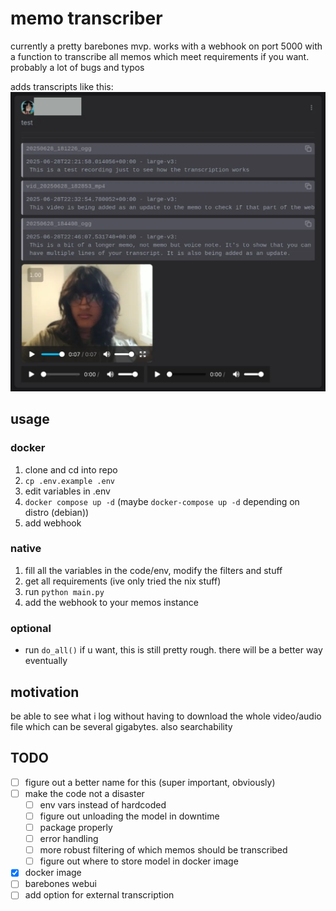 # memo transcriber
currently a pretty barebones mvp. works with a webhook on port 5000 with a function to transcribe all memos which meet requirements if you want. probably a lot of bugs and typos

adds transcripts like this:
![transcripts example](./_imgs/mvp_screenshot.webp)

## usage
### docker
1. clone and cd into repo
2. `cp .env.example .env`
3. edit variables in .env
4. `docker compose up -d` (maybe `docker-compose up -d` depending on distro (debian))
5. add webhook

### native
1. fill all the variables in the code/env, modify the filters and stuff
2. get all requirements (ive only tried the nix stuff)
3. run `python main.py`
4. add the webhook to your memos instance

### optional
- run `do_all()` if u want, this is still pretty rough. there will be a better way eventually

## motivation
be able to see what i log without having to download the whole video/audio file which can be several gigabytes. also searchability

## TODO
- [ ] figure out a better name for this (super important, obviously)
- [ ] make the code not a disaster
  - [ ] env vars instead of hardcoded
  - [ ] figure out unloading the model in downtime
  - [ ] package properly
  - [ ] error handling
  - [ ] more robust filtering of which memos should be transcribed
  - [ ] figure out where to store model in docker image
- [X] docker image
- [ ] barebones webui
- [ ] add option for external transcription
